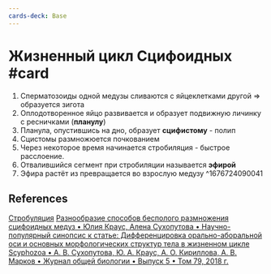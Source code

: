 ```yaml
---
cards-deck: Base
---
```


# Жизненный цикл Сцифоидных #card 
1. Сперматозоиды одной медузы сливаются с яйцеклетками другой => образуется зигота
2. Оплодотворенное яйцо развивается и образует подвижную личинку с ресничками (**планулу**)
3. Планула, опустившись на дно, образует **сцифистому** - полип
4. Сцистомы размножюется почкованием
5. Через некоторое время начинается стробиляция - быстрое расслоение.
6. Отвалившийся сегмент при стробиляции называется **эфирой**
7. Эфира растёт из превращается во взрослую медузу
^1676724090041


## References
[Стробуляция](https://www.youtube.com/watch?v=4Zi1DCfcVqU)
[Разнообразие способов бесполого размножения сцифоидных медуз • Юлия Краус, Алена Сухопутова • Научно-популярный синопсис к статье: Дифференцировка орально-аборальной оси и основных морфологических структур тела в жизненном цикле Scyphozoa • А. В. Сухопутова, Ю. А. Краус, А. О. Кириллова, А. В. Марков • Журнал общей биологии • Выпуск 5 • Том 79, 2018 г.](https://elementy.ru/genbio/synopsis/563/Differentsirovka_oralno_aboralnoy_osi_i_osnovnykh_morfologicheskikh_struktur_tela_v_zhiznennom_tsikle_Scyphozoa)
